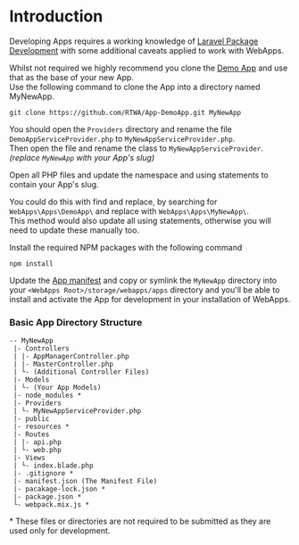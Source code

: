 # Introduction

Developing Apps requires a working knowledge of [Laravel Package Development](https://laravel.com/docs/8.x/packages) with some additional caveats applied to work with WebApps.

Whilst not required we highly recommend you clone the [Demo App](https://github.com/RTWA/App-DemoApp) and use that as the base of your new App.\
Use the following command to clone the App into a directory named MyNewApp.

```
git clone https://github.com/RTWA/App-DemoApp.git MyNewApp
```

You should open the `Providers` directory and rename the file `DemoAppServiceProvider.php` to `MyNewAppServiceProvider.php`.\
Then open the file and rename the class to `MyNewAppServiceProvider`.\
_(replace `MyNewApp` with your App's slug)_

Open all PHP files and update the namespace and using statements to contain your App's slug.

You could do this with find and replace, by searching for `WebApps\Apps\DemoApp\` and replace with `WebApps\Apps\MyNewApp\`.\
This method would also update all using statements, otherwise you will need to update these manually too.

Install the required NPM packages with the following command

```
npm install
```

Update the [App manifest](manifest-file.md) and copy or symlink the `MyNewApp` directory into your `<WebApps Root>/storage/webapps/apps` directory and you'll be able to install and activate the App for development in your installation of WebApps.

### Basic App Directory Structure

```
-- MyNewApp
 |- Controllers
 | |- AppManagerController.php
 | |- MasterController.php
 | └- (Additional Controller Files)
 |- Models
 | └- (Your App Models)
 |- node_modules *
 |- Providers
 | └- MyNewAppServiceProvider.php
 |- public
 |- resources *
 |- Routes
 | |- api.php
 | └- web.php
 |- Views
 | └- index.blade.php
 |- .gitignore *
 |- manifest.json (The Manifest File)
 |- pacakage-lock.json *
 |- package.json *
 └- webpack.mix.js *
```

\* These files or directories are not required to be submitted as they are used only for development.
